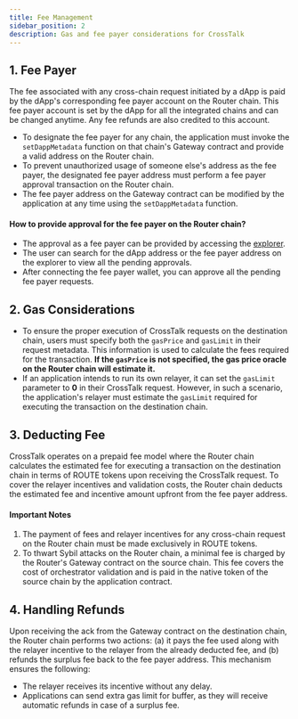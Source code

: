 ```yaml
---
title: Fee Management
sidebar_position: 2
description: Gas and fee payer considerations for CrossTalk
---
```


## 1. Fee Payer
The fee associated with any cross-chain request initiated by a dApp is paid by the dApp's corresponding fee payer account on the Router chain. This fee payer account is set by the dApp for all the integrated chains and can be changed anytime. Any fee refunds are also credited to this account.

* To designate the fee payer for any chain, the application must invoke the `setDappMetadata` function on that chain's Gateway contract and provide a valid address on the Router chain.
* To prevent unauthorized usage of someone else's address as the fee payer, the designated fee payer address must perform a fee payer approval transaction on the Router chain.
* The fee payer address on the Gateway contract can be modified by the application at any time using the `setDappMetadata` function.

#### How to provide approval for the fee payer on the Router chain?
* The approval as a fee payer can be provided by accessing the [explorer](https://routerscan.io/feePayer).
* The user can search for the dApp address or the fee payer address on the explorer to view all the pending approvals.
* After connecting the fee payer wallet, you can approve all the pending fee payer requests.

## 2. Gas Considerations
* To ensure the proper execution of CrossTalk requests on the destination chain, users must specify both the `gasPrice` and `gasLimit` in their request metadata. This information is used to calculate the fees required for the transaction. **If the `gasPrice` is not specified, the gas price oracle on the Router chain will estimate it.**
* If an application intends to run its own relayer, it can set the `gasLimit` parameter to **0** in their CrossTalk request. However, in such a scenario, the application's relayer must estimate the `gasLimit` required for executing the transaction on the destination chain.

## 3. Deducting Fee

CrossTalk operates on a prepaid fee model where the Router chain calculates the estimated fee for executing a transaction on the destination chain in terms of ROUTE tokens upon receiving the CrossTalk request. To cover the relayer incentives and validation costs, the Router chain deducts the estimated fee and incentive amount upfront from the fee payer address.

#### Important Notes

1. The payment of fees and relayer incentives for any cross-chain request on the Router chain must be made exclusively in ROUTE tokens.
2. To thwart Sybil attacks on the Router chain, a minimal fee is charged by the Router's Gateway contract on the source chain. This fee covers the cost of orchestrator validation and is paid in the native token of the source chain by the application contract.

## 4. Handling Refunds

Upon receiving the ack from the Gateway contract on the destination chain, the Router chain performs two actions: (a) it pays the fee used along with the relayer incentive to the relayer from the already deducted fee, and (b) refunds the surplus fee back to the fee payer address. This mechanism ensures the following:
* The relayer receives its incentive without any delay.
* Applications can send extra gas limit for buffer, as they will receive automatic refunds in case of a surplus fee.
